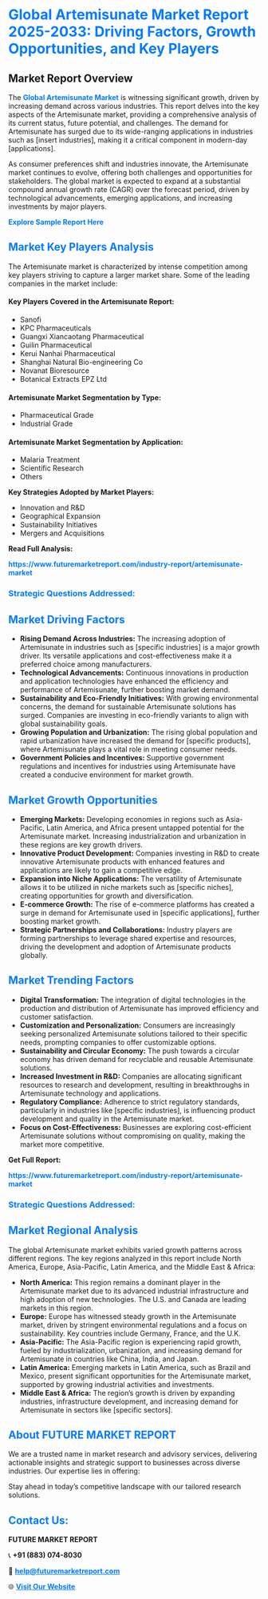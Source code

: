 <h1 style="color: #007BFF;">Global Artemisunate Market Report 2025-2033: Driving Factors, Growth Opportunities, and Key Players</h1>

<section id="overview">
<h2>Market Report Overview</h2>
<p>The <a href="https://www.futuremarketreport.com/industry-report/artemisunate-market" style="color: #007BFF; text-decoration: none;"><strong>Global Artemisunate Market</strong></a> is witnessing significant growth, driven by increasing demand across various industries. This report delves into the key aspects of the Artemisunate market, providing a comprehensive analysis of its current status, future potential, and challenges. The demand for Artemisunate has surged due to its wide-ranging applications in industries such as [insert industries], making it a critical component in modern-day [applications].</p>
<p>As consumer preferences shift and industries innovate, the Artemisunate market continues to evolve, offering both challenges and opportunities for stakeholders. The global market is expected to expand at a substantial compound annual growth rate (CAGR) over the forecast period, driven by technological advancements, emerging applications, and increasing investments by major players.</p>
</section>

<section id="overview">
<p><a href="https://www.futuremarketreport.com/request-sample/reportId=84088" style="color: #007BFF; text-decoration: none;"><strong>Explore Sample Report Here</strong></a></p>
</section>

<section id="key-players">
<h2 style="color: #007BFF;">Market Key Players Analysis</h2>
<p>The Artemisunate market is characterized by intense competition among key players striving to capture a larger market share. Some of the leading companies in the market include:</p>
<h4>Key Players Covered in the Artemisunate Report:</h4>
<ul><li>Sanofi</li><li>KPC Pharmaceuticals</li><li>Guangxi Xiancaotang Pharmaceutical</li><li>Guilin Pharmaceutical</li><li>Kerui Nanhai Pharmaceutical</li><li>Shanghai Natural Bio-engineering Co</li><li>Novanat Bioresource</li><li>Botanical Extracts EPZ Ltd</li></ul>
<h4>Artemisunate Market Segmentation by Type:</h4>
<ul><li>Pharmaceutical Grade</li><li>Industrial Grade</li></ul>

<h4>Artemisunate Market Segmentation by Application:</h4>
<ul><li>Malaria Treatment</li><li>Scientific Research</li><li>Others</li></ul>
<p><strong>Key Strategies Adopted by Market Players:</strong></p>
<ul>
<li>Innovation and R&D</li>
<li>Geographical Expansion</li>
<li>Sustainability Initiatives</li>
<li>Mergers and Acquisitions</li>
</ul>
</section>

<section>
<p><strong>Read Full Analysis: </strong></p><a href="https://www.futuremarketreport.com/industry-report/artemisunate-market" style="color: #007BFF; text-decoration: none;"><strong>https://www.futuremarketreport.com/industry-report/artemisunate-market</strong></a>
<h3 style="color: #007BFF;">Strategic Questions Addressed:</h3>
</section>

<section id="driving-factors">
<h2 style="color: #007BFF;">Market Driving Factors</h2>
<ul>
<li><strong>Rising Demand Across Industries:</strong> The increasing adoption of Artemisunate in industries such as [specific industries] is a major growth driver. Its versatile applications and cost-effectiveness make it a preferred choice among manufacturers.</li>
<li><strong>Technological Advancements:</strong> Continuous innovations in production and application technologies have enhanced the efficiency and performance of Artemisunate, further boosting market demand.</li>
<li><strong>Sustainability and Eco-Friendly Initiatives:</strong> With growing environmental concerns, the demand for sustainable Artemisunate solutions has surged. Companies are investing in eco-friendly variants to align with global sustainability goals.</li>
<li><strong>Growing Population and Urbanization:</strong> The rising global population and rapid urbanization have increased the demand for [specific products], where Artemisunate plays a vital role in meeting consumer needs.</li>
<li><strong>Government Policies and Incentives:</strong> Supportive government regulations and incentives for industries using Artemisunate have created a conducive environment for market growth.</li>
</ul>
</section>

<section id="growth-opportunities">
<h2 style="color: #007BFF;">Market Growth Opportunities</h2>
<ul>
<li><strong>Emerging Markets:</strong> Developing economies in regions such as Asia-Pacific, Latin America, and Africa present untapped potential for the Artemisunate market. Increasing industrialization and urbanization in these regions are key growth drivers.</li>
<li><strong>Innovative Product Development:</strong> Companies investing in R&D to create innovative Artemisunate products with enhanced features and applications are likely to gain a competitive edge.</li>
<li><strong>Expansion into Niche Applications:</strong> The versatility of Artemisunate allows it to be utilized in niche markets such as [specific niches], creating opportunities for growth and diversification.</li>
<li><strong>E-commerce Growth:</strong> The rise of e-commerce platforms has created a surge in demand for Artemisunate used in [specific applications], further boosting market growth.</li>
<li><strong>Strategic Partnerships and Collaborations:</strong> Industry players are forming partnerships to leverage shared expertise and resources, driving the development and adoption of Artemisunate products globally.</li>
</ul>
</section>

<section id="trending-factors">
<h2 style="color: #007BFF;">Market Trending Factors</h2>
<ul>
<li><strong>Digital Transformation:</strong> The integration of digital technologies in the production and distribution of Artemisunate has improved efficiency and customer satisfaction.</li>
<li><strong>Customization and Personalization:</strong> Consumers are increasingly seeking personalized Artemisunate solutions tailored to their specific needs, prompting companies to offer customizable options.</li>
<li><strong>Sustainability and Circular Economy:</strong> The push towards a circular economy has driven demand for recyclable and reusable Artemisunate solutions.</li>
<li><strong>Increased Investment in R&D:</strong> Companies are allocating significant resources to research and development, resulting in breakthroughs in Artemisunate technology and applications.</li>
<li><strong>Regulatory Compliance:</strong> Adherence to strict regulatory standards, particularly in industries like [specific industries], is influencing product development and quality in the Artemisunate market.</li>
<li><strong>Focus on Cost-Effectiveness:</strong> Businesses are exploring cost-efficient Artemisunate solutions without compromising on quality, making the market more competitive.</li>
</ul>
</section>

<section>
<p><strong>Get Full Report: </strong></p><a href="https://www.futuremarketreport.com/industry-report/artemisunate-market" style="color: #007BFF; text-decoration: none;"><strong>https://www.futuremarketreport.com/industry-report/artemisunate-market</strong></a>
<h3 style="color: #007BFF;">Strategic Questions Addressed:</h3>
</section>


<section id="regional-analysis">
<h2 style="color: #007BFF;">Market Regional Analysis</h2>
<p>The global Artemisunate market exhibits varied growth patterns across different regions. The key regions analyzed in this report include North America, Europe, Asia-Pacific, Latin America, and the Middle East & Africa:</p>
<ul>
<li><strong>North America:</strong> This region remains a dominant player in the Artemisunate market due to its advanced industrial infrastructure and high adoption of new technologies. The U.S. and Canada are leading markets in this region.</li>
<li><strong>Europe:</strong> Europe has witnessed steady growth in the Artemisunate market, driven by stringent environmental regulations and a focus on sustainability. Key countries include Germany, France, and the U.K.</li>
<li><strong>Asia-Pacific:</strong> The Asia-Pacific region is experiencing rapid growth, fueled by industrialization, urbanization, and increasing demand for Artemisunate in countries like China, India, and Japan.</li>
<li><strong>Latin America:</strong> Emerging markets in Latin America, such as Brazil and Mexico, present significant opportunities for the Artemisunate market, supported by growing industrial activities and investments.</li>
<li><strong>Middle East & Africa:</strong> The region’s growth is driven by expanding industries, infrastructure development, and increasing demand for Artemisunate in sectors like [specific sectors].</li>
</ul>
</section>

<footer>
<h2 style="color: #007BFF;">About FUTURE MARKET REPORT</h2>
<p>We are a trusted name in market research and advisory services, delivering actionable insights and strategic support to businesses across diverse industries. Our expertise lies in offering:</p>

<p>Stay ahead in today’s competitive landscape with our tailored research solutions.</p>

<h2 style="color: #007BFF;">Contact Us:</h2>
<p><strong>FUTURE MARKET REPORT</strong></p>
<p>📞 <strong>+91 (883) 074-8030</strong></p>
<p>📧 <strong><a href="mailto:help@futuremarketreport.com" style="color: #007BFF;">help@futuremarketreport.com</a></strong></p>
<p>🌐 <strong><a href="https://www.futuremarketreport.com/" style="color: #007BFF;">Visit Our Website</a></strong></p>
</footer>